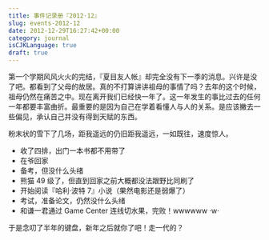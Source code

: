```yaml
---
title: 事件记录册『2012·12』
slug: events-2012-12
date: 2012-12-29T16:27:42+00:00
category: journal
isCJKLanguage: true
draft: true
---
```

第一个学期风风火火的完结，『夏目友人帐』却完全没有下一季的消息。兴许是没了吧。都看到了父母的故居。真的不打算讲讲祖母的事情了吗？去年的这个时候，祖母仍然在痛苦之中。现在离开我们已经快一年了。这一年发生的事比过去的任何一年都要丰富曲折。最重要的是因为自己在学着看懂人与人的关系。是应该撇去一些偏见，承认自己并没有得到天赋的东西。

粉末状的雪下了几场，距我遥远的仍旧距我遥远，一如既往，速度惊人。

  * 收了四排，出门一本书都不用带了
  * 在爷回家
  * 备考，但没什么头绪
  * 熊猫 49 级了，但直到回家之前大概都没法跟野比同刷了
  * 开始阅读『哈利·波特 7』小说（果然电影还是弱爆了）
  * 考试，准备论文，仍然没什么头绪
  * 和谦一君通过 Game Center 连线切水果，完败！wwwwww ·w·

于是念叨了半年的键盘，新年之后就你了吧！走一代的？

&nbsp;
